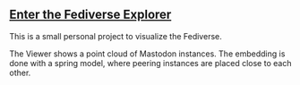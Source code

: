 ## [Enter the Fediverse Explorer](https://h4kor.github.io/fediverse-explorer/)

This is a small personal project to visualize the Fediverse.

The Viewer shows a point cloud of Mastodon instances. The embedding is done with a spring model, where peering instances are placed close to each other.
